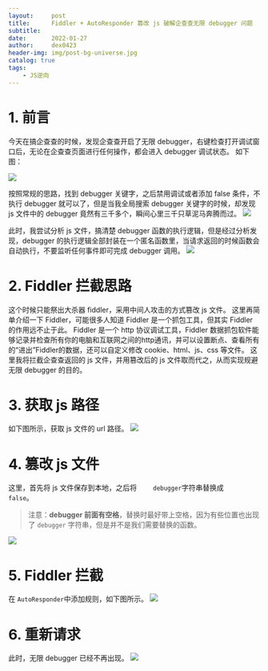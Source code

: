 ```yaml
---
layout:     post
title:      Fiddler + AutoResponder 篡改 js 破解企查查无限 debugger 问题
subtitle:   
date:       2022-01-27
author:     dex0423
header-img: img/post-bg-universe.jpg
catalog: true
tags:
    - JS逆向
---
```



# 1. 前言
今天在搞企查查的时候，发现企查查开启了无限 debugger，右键检查打开调试窗口后，无论在企查查页面进行任何操作，都会进入 debugger 调试状态。
如下图：

![]({{site.baseurl}}/img-post/debugger-1.png)

按照常规的思路，找到 debugger 关键字，之后禁用调试或者添加 false 条件，不执行 debugger 就可以了，但是当我全局搜索 debugger 关键字的时候，却发现 js 文件中的 debugger 竟然有三千多个，瞬间心里三千只草泥马奔腾而过。
![]({{site.baseurl}}/img-post/debugger-2.png)

此时，我尝试分析 js 文件，搞清楚 debugger 函数的执行逻辑，但是经过分析发现，debugger 的执行逻辑全部封装在一个匿名函数里，当请求返回的时候函数会自动执行，不要监听任何事件即可完成 debugger 调用。
![]({{site.baseurl}}/img-post/debugger-2-1.png)

# 2. Fiddler 拦截思路
这个时候只能祭出大杀器 fiddler，采用中间人攻击的方式篡改 js 文件。
这里再简单介绍一下 Fiddler，可能很多人知道 Fiddler 是一个抓包工具，但其实 Fiddler 的作用远不止于此。
Fiddler 是一个 http 协议调试工具，Fiddler 数据抓包软件能够记录并检查所有你的电脑和互联网之间的http通讯，并可以设置断点、查看所有的“进出”Fiddler的数据，还可以自定义修改 cookie、html、js、css 等文件。
这里我将拦截企查查返回的 js 文件，并用篡改后的 js 文件取而代之，从而实现规避无限 debugger 的目的。

# 3. 获取 js 路径
如下图所示，获取 js 文件的 url 路径。
![]({{site.baseurl}}/img-post/debugger-3.png)

# 4. 篡改 js 文件
这里，首先将 js 文件保存到本地，之后将 ```    debugger```字符串替换成```    false```。
>注意：**debugger 前面有空格**，替换时最好带上空格，因为有些位置也出现了 ```debugger``` 字符串，但是并不是我们需要替换的函数。

![]({{site.baseurl}}/img-post/debugger-4.png)

# 5. Fiddler 拦截
在 ```AutoResponder```中添加规则，如下图所示。
![]({{site.baseurl}}/img-post/debugger-5.png)

# 6. 重新请求
此时，无限 debugger 已经不再出现。
![]({{site.baseurl}}/img-post/debugger-6.png)
